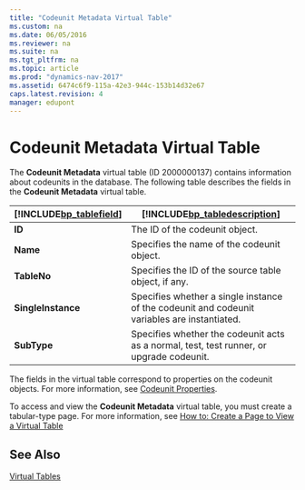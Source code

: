 ```yaml
---
title: "Codeunit Metadata Virtual Table"
ms.custom: na
ms.date: 06/05/2016
ms.reviewer: na
ms.suite: na
ms.tgt_pltfrm: na
ms.topic: article
ms.prod: "dynamics-nav-2017"
ms.assetid: 6474c6f9-115a-42e3-944c-153b14d32e67
caps.latest.revision: 4
manager: edupont
---
```

# Codeunit Metadata Virtual Table
The **Codeunit Metadata** virtual table \(ID 2000000137\) contains information about codeunits in the database. The following table describes the fields in the **Codeunit Metadata** virtual table.  
  
|[!INCLUDE[bp_tablefield](includes/bp_tablefield_md.md)]|[!INCLUDE[bp_tabledescription](includes/bp_tabledescription_md.md)]|  
|---------------------------------|---------------------------------------|  
|**ID**|The ID of the codeunit object.|  
|**Name**|Specifies the name of the codeunit object.|  
|**TableNo**|Specifies the ID of the source table object, if any.|  
|**SingleInstance**|Specifies whether a single instance of the codeunit and codeunit variables are instantiated.|  
|**SubType**|Specifies whether the codeunit acts as a normal, test, test runner, or upgrade codeunit.|  
  
 The fields in the virtual table correspond to properties on the codeunit objects. For more information, see [Codeunit Properties](Codeunit-Properties.md).  
  
 To access and view the **Codeunit Metadata** virtual table, you must create a tabular-type page. For more information, see [How to: Create a Page to View a Virtual Table](How-to--Create-a-Page-to-View-a-Virtual-Table.md)  
  
## See Also  
 [Virtual Tables](Virtual-Tables.md)